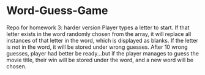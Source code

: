 # Word-Guess-Game
Repo for homework 3: harder version
Player types a letter to start. If that letter exists in the word randomly chosen from the array, it will replace all instances of that letter in the word, which is displayed as blanks. If the letter is not in the word, it will be stored under wrong guesses. After 10 wrong guesses, player had better be ready...but if the player manages to guess the movie title, their win will be stored under the word, and a new word will be chosen.
